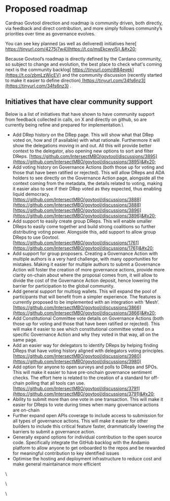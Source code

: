 # Proposed roadmap

Cardnao Govtool direction and roadmap is community driven, both directly, via feedback and direct contribution, and more simply follows community’s priorities over time as governance evolves.&#x20;

You can see key planned (as well as delivered) initiatives here[ https://tinyurl.com/4275j7w4](https://t.co/msEkcwvj5i).&#x20;

Because Govtool’s roadmap is directly defined by the Cardano community, so subject to change and evolution, the best place to check what's coming next is the community backlog[ https://tinyurl.com/dt84eyek](https://t.co/zbmLzWicEV) and the community discussion (recently started to make it easier to define direction)[ ](https://t.co/KX5OroIeX1)[https://tinyurl.com/34fs6nz3](https://tinyurl.com/34fs6nz3) .



## Initiatives that have clear community support

Below is a list of initiatives that have shown to have community support from feedback collected in calls, on X and directly on github, so are currently being refine and prepared for implementation.\


* Add DRep history on the DRep page. This will show what that DRep voted on, how and (if available) with what rationale. Furthermore it will show the delegations moving in and out. All this will provide better context to the delegator, also opening new options to sort and filter DReps. [https://github.com/IntersectMBO/govtool/discussions/3895](https://github.com/IntersectMBO/govtool/discussions/3895)&#x20;
* Add voting history on Governance Actions (both those up for voting and those that have been ratified or rejected). This will allow DReps and ADA holders to see directly on the Governance Action page, alongside all the context coming from the metadata, the details related to voting, making it easier also to see if their DRep voted as they expected, thus enabling liquid democracy. [https://github.com/IntersectMBO/govtool/discussions/3888](https://github.com/IntersectMBO/govtool/discussions/3888) [https://github.com/IntersectMBO/govtool/discussions/3896](https://github.com/IntersectMBO/govtool/discussions/3896)&#x20;
* Add support to easily create group DReps. This will enable smaller DReps to easily come together and build strong coalitions so further distributing voting power. Alongside this, add support to allow group DReps to use Govtool. [https://github.com/IntersectMBO/govtool/discussions/1761](https://github.com/IntersectMBO/govtool/discussions/1761)&#x20;
* Add support for group proposers. Creating a Governance Action with multiple authors is a very hard challenge, with many opportunities for mistakes. Making it easier for multiple authors to submit a Governance Action will foster the creation of more governance actions, provide more clarity on-chain about where the proposal comes from, it will allow to divide the cost of the Governance Action deposit, hence lowering the barrier for participation to the global community.
* Add general support for multisig wallets. This will expand the pool of participants that will benefit from a simpler experience. The features is currently proposed to be implemented with an integration with ‘Mesh’. [https://github.com/IntersectMBO/govtool/discussions/3866](https://github.com/IntersectMBO/govtool/discussions/3866)&#x20;
* Add Constitutional Committee vote details on Governance Actions (both those up for voting and those that have been ratified or rejected). This will make it easier to see which constitutional committee voted on a specific Governance Action and why they voted in that way, all on the same page.
* Add an easier way for delegators to identify DReps by helping finding DReps that have voting history aligned with delegators voting principles. [https://github.com/IntersectMBO/govtool/discussions/3980](https://github.com/IntersectMBO/govtool/discussions/3980) &#x20;
* Add option for anyone to open surveys and polls to DReps and SPOs. This will make it easier to have pre-onchain governance sentiment checks. The effort here is related to the creation of a standard for off-chain polling that all tools can use. [https://github.com/IntersectMBO/govtool/discussions/3791](https://github.com/IntersectMBO/govtool/discussions/3791)&#x20;
* Ability to submit more than one vote in one transaction. This will make it easier for DReps to vote during times when many governance actions are on-chain
* Further expand open APIs coverage to include access to submission for all types of governance actions. This will make it easier for other builders to include this critical feature faster, drammatically lowering the barriers to submit a governance action.&#x20;
* Generally expand options for individual contribution to the open source code. Specifically integrate the GitHub backlog with the Andamio platform to allow anyone to get onboarded to the repos and be rewarded for meaningful contribution to key identified issues
* Optimise the hosting and deployment infrastructure to reduce cost and make general maintainance more efficient

\


\


\
